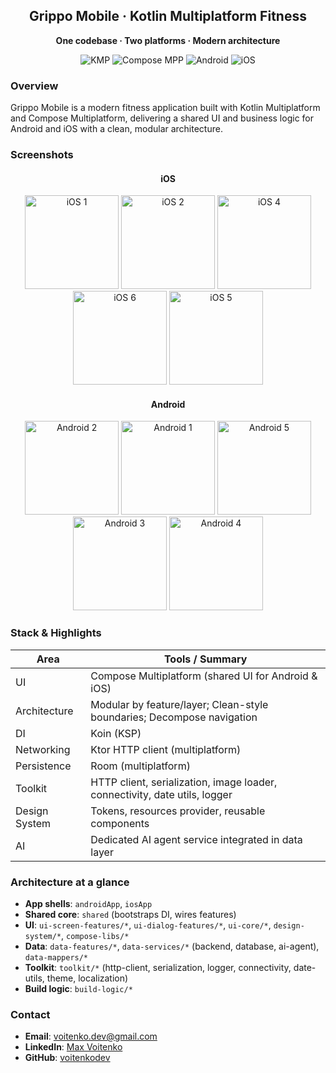 <div align="center">
  <h2>Grippo Mobile · Kotlin Multiplatform Fitness</h2>
  <p><b>One codebase · Two platforms · Modern architecture</b></p>
  <img src="https://img.shields.io/badge/Kotlin_Multiplatform-7F52FF?style=for-the-badge&logo=kotlin&logoColor=white" alt="KMP">
  <img src="https://img.shields.io/badge/Compose_Multiplatform-3DDC84?style=for-the-badge&logo=jetpackcompose&logoColor=white" alt="Compose MPP">
  <img src="https://img.shields.io/badge/Android-3DDC84?style=for-the-badge&logo=android&logoColor=white" alt="Android">
  <img src="https://img.shields.io/badge/iOS-000000?style=for-the-badge&logo=apple&logoColor=white" alt="iOS">
</div>

### Overview
Grippo Mobile is a modern fitness application built with Kotlin Multiplatform and Compose Multiplatform, delivering a shared UI and business logic for Android and iOS with a clean, modular architecture.

### Screenshots
<div align="center">
  <h4>iOS</h4>
  <a href="https://github.com/user-attachments/assets/6004f07c-9873-400d-a499-86561329c0f2"><img src="https://github.com/user-attachments/assets/6004f07c-9873-400d-a499-86561329c0f2" alt="iOS 1" width="150"></a>
  <a href="https://github.com/user-attachments/assets/168fa3a0-e2a9-42a8-b9a2-9f8d2292646b"><img src="https://github.com/user-attachments/assets/168fa3a0-e2a9-42a8-b9a2-9f8d2292646b" alt="iOS 2" width="150"></a>
  <a href="https://github.com/user-attachments/assets/7093f392-1a1d-4e3a-9f54-adaf4a8c07b7"><img src="https://github.com/user-attachments/assets/7093f392-1a1d-4e3a-9f54-adaf4a8c07b7" alt="iOS 4" width="150"></a>
  <a href="https://github.com/user-attachments/assets/e14437ff-ce3c-413e-b10a-5c02030fa69e"><img src="https://github.com/user-attachments/assets/e14437ff-ce3c-413e-b10a-5c02030fa69e" alt="iOS 6" width="150"></a>
  <a href="https://github.com/user-attachments/assets/15f6e5d1-ffa4-4897-bc31-d3875f28a108"><img src="https://github.com/user-attachments/assets/15f6e5d1-ffa4-4897-bc31-d3875f28a108" alt="iOS 5" width="150"></a>
  <br/>
  <h4>Android</h4>
  <a href="https://github.com/user-attachments/assets/e0d0544b-eb56-4339-8c0f-a1ac1aa53882"><img src="https://github.com/user-attachments/assets/e0d0544b-eb56-4339-8c0f-a1ac1aa53882" alt="Android 2" width="150"></a>
  <a href="https://github.com/user-attachments/assets/50d2c598-a58b-4e85-9859-78ef8c5a491d"><img src="https://github.com/user-attachments/assets/50d2c598-a58b-4e85-9859-78ef8c5a491d" alt="Android 1" width="150"></a>
  <a href="https://github.com/user-attachments/assets/1d33863e-7faa-41fd-8b2c-83818e00475a"><img src="https://github.com/user-attachments/assets/1d33863e-7faa-41fd-8b2c-83818e00475a" alt="Android 5" width="150"></a>
  <a href="https://github.com/user-attachments/assets/2d29dfa6-08ad-4335-8700-9641b4b29d35"><img src="https://github.com/user-attachments/assets/2d29dfa6-08ad-4335-8700-9641b4b29d35" alt="Android 3" width="150"></a>
  <a href="https://github.com/user-attachments/assets/5fbcc87b-0dd7-4379-9437-a60032db982c"><img src="https://github.com/user-attachments/assets/5fbcc87b-0dd7-4379-9437-a60032db982c" alt="Android 4" width="150"></a>
</div>


 

### Stack & Highlights
| Area | Tools / Summary |
|---|---|
| UI | Compose Multiplatform (shared UI for Android & iOS) |
| Architecture | Modular by feature/layer; Clean-style boundaries; Decompose navigation |
| DI | Koin (KSP) |
| Networking | Ktor HTTP client (multiplatform) |
| Persistence | Room (multiplatform) |
| Toolkit | HTTP client, serialization, image loader, connectivity, date utils, logger |
| Design System | Tokens, resources provider, reusable components |
| AI | Dedicated AI agent service integrated in data layer |

### Architecture at a glance
- **App shells**: `androidApp`, `iosApp`
- **Shared core**: `shared` (bootstraps DI, wires features)
- **UI**: `ui-screen-features/*`, `ui-dialog-features/*`, `ui-core/*`, `design-system/*`, `compose-libs/*`
- **Data**: `data-features/*`, `data-services/*` (backend, database, ai-agent), `data-mappers/*`
- **Toolkit**: `toolkit/*` (http-client, serialization, logger, connectivity, date-utils, theme, localization)
- **Build logic**: `build-logic/*`

### Contact
- **Email**: [voitenko.dev@gmail.com](mailto:voitenko.dev@gmail.com)
- **LinkedIn**: [Max Voitenko](https://www.linkedin.com/in/max-voitenko)
- **GitHub**: [voitenkodev](https://github.com/voitenkodev)
